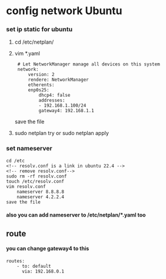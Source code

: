 <!-- network setting -->
# config network Ubuntu
### set ip static for ubuntu
1.
    cd /etc/netplan/


2.
    vim *.yaml

        # Let NetworkManager manage all devices on this system
        network:
            version: 2
            rendere: NetworkManager
            etherents:
            enp0s25:
                dhcp4: false 
                addresses:
                - 192.168.1.100/24
                gateway4: 192.168.1.1
    save the file

3.
    sudo netplan try or sudo netplan apply

### set nameserver

    cd /etc
    <!-- resolv.conf is a link in ubuntu 22.4 -->
    <!-- remove resolv.conf-->
    sudo rm -rf resolv.conf
    touch /etc/resolv.conf
    vim resolv.conf
        nameserver 8.8.8.8
        nameserver 4.2.2.4
    save the file

#### also you can add nameserver to /etc/netplan/*.yaml too


## route
#### you can change gateway4 to this
    routes:
        - to: default
          via: 192.168.0.1

